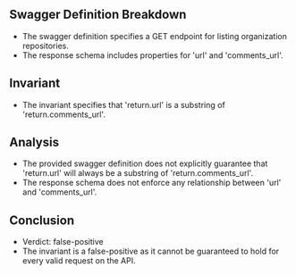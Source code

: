 ## Swagger Definition Breakdown
- The swagger definition specifies a GET endpoint for listing organization repositories.
- The response schema includes properties for 'url' and 'comments_url'.

## Invariant
- The invariant specifies that 'return.url' is a substring of 'return.comments_url'.

## Analysis
- The provided swagger definition does not explicitly guarantee that 'return.url' will always be a substring of 'return.comments_url'.
- The response schema does not enforce any relationship between 'url' and 'comments_url'.

## Conclusion
- Verdict: false-positive
- The invariant is a false-positive as it cannot be guaranteed to hold for every valid request on the API.
